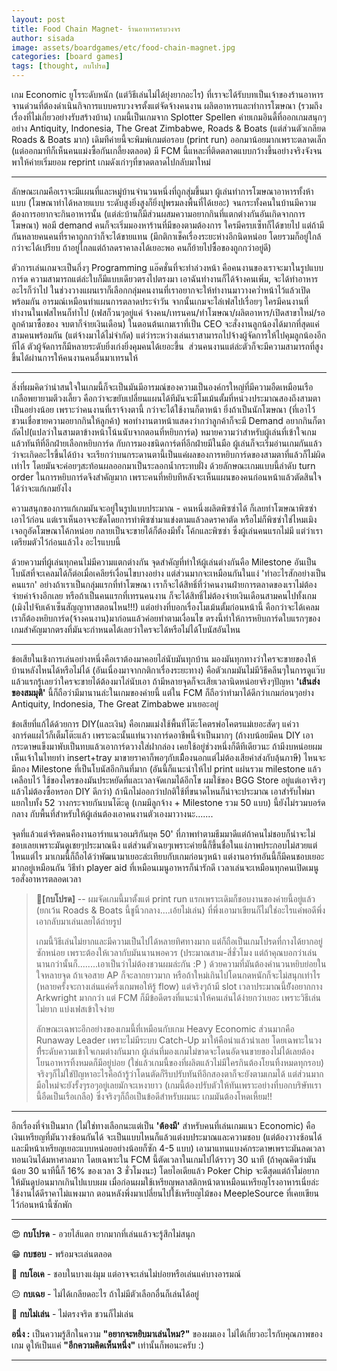```yaml
---
layout: post
title: Food Chain Magnet- ร้านอาหารครบวงจร
author: sisada
image: assets/boardgames/etc/food-chain-magnet.jpg
categories: [board games]
tags: [thought, กบโปรด]
---
```

เกม Economic ยูโรระดับหนัก (แต่วิธีเล่นไม่ได้ยุ่งยากอะไร) ที่เราจะได้รับบทเป็นเจ้าของร้านอาหารจานด่วนที่ต้องดำเนินกิจการแบบครบวงจรตั้งแต่จัดจ้างคนงาน ผลิตอาหารและทำการโฆษณา (รวมถึงเรื่องที่ไม่เกี่ยวอย่างรับสร้างบ้าน) เกมนี้เป็นเกมจาก Splotter Spellen ค่ายเกมอินดี้ที่ออกเกมสนุกๆอย่าง Antiquity, Indonesia, The Great Zimbabwe, Roads & Boats (แต่ส่วนตัวเกลียด Roads & Boats มาก) เดิมทีค่ายนี้จะพิมพ์เกมต่อรอบ (print run) ออกมาน้อยมากเพราะตลาดเล็ก (แต่ออกมาทีก็เห็นคนแม่งซื้อกันเกลี้ยงตลอด) มี FCM นี้แหละที่ติดตลาดแบบกว้างขึ้นอย่างจริงจังจนพาให้ค่ายเริ่มยอม reprint เกมดังเก่าๆที่ขาดตลาดไปกลับมาใหม่



---



ลักษณะเกมคือเราจะมีแผนที่และหมู่บ้านจำนวนหนึ่งที่ถูกสุ่มขึ้นมา ผู้เล่นทำการโฆษณาอาหารทั้งห้าแบบ (โฆษณาทำได้หลายแบบ ระดับสูงยิ่งสูงก็ยิ่งปูพรมลงพื้นที่ได้เยอะ) จนกระทั้งคนในบ้านมีความต้องการอยากจะกินอาหารนั้น (แต่ล่ะบ้านก็มีส่วนผสมความอยากกินที่แตกต่างกันอันเกิดจากการโฆษณา) พอมี demand คนก็จะเริ่มมองหาร้านที่มีของตามต้องการ ใครมีครบเซ็ทก็ได้ขายไป แต่ถ้ามีกันหลายคนคนที่ราคาถูกกว่าก็จะได้ขายแทน (มีกติกาเช็คเรื่องระยะห่างอีกนิดหน่อย โดยรวมก็อยู่ใกล้กว่าจะได้เปรียบ ถ้าอยู่ไกลแต่ถ้าลดราคาลงได้เยอะพอ คนก็ย้ายไปซื้อของถูกกว่าอยู่ดี)

ตัวการเล่นเกมจะเป็นกึ่งๆ Programming แอ๊คชั่นที่จะทำล่วงหน้า คือคนงานของเราจะมาในรูปแบบการ์ด ความสามารถแต่ล่ะใบก็มีแบบเดียวตรงไปตรงมา เอาฉันทำงานก็ได้จ้างคนเพิ่ม, จะได้ทำอาหาร อะไรก็ว่าไป ในช่วงวางแผนเราก็เลือกกลุ่มคนงานที่เราอยากจะให้ทำงานมาวางคว่ำหน้าไว้แล้วเปิดพร้อมกัน อารมณ์เหมือนทำแผนการตลาดประจำวัน จากนั้นเกมจะไล่เฟสไปเรื่อยๆ ใครมีคนงานที่ทำงานในเฟสไหนก็ทำไป (เฟสก็วนๆอยู่แค่ จ้างคน/เทรนคน/ทำโฆษณา/ผลิตอาหาร/เปิดสาขาใหม่/รอลูกค้ามาซื้อของ จบตาก็จ่ายเงินเดือน) ในตอนต้นเกมเราที่เป็น CEO จะสั่งงานลูกน้องได้มากที่สุดแค่สามคนพร้อมกัน (แต่จ้างมาได้ไม่จำกัด) แต่ว่าระหว่างเล่นเราสามารถไปจ้างผู้จัดการให้ไปคุมลูกน้องอีกทีได้ ตัวผู้จัดการก็มีหลายระดับยิ่งเก่งยิ่งคุมคนได้เยอะขึ้น  ส่วนคนงานแต่ล่ะตัวก็จะมีความสามารถที่สูงขึ้นได้ผ่านการให้คนงานคนอื่นมาเทรนให้



---



สิ่งที่ผมคิดว่าน่าสนใจในเกมนี้ก็จะเป็นมันมีอารมณ์ของความเป็นองค์กรใหญ่ที่มีความอืดเหมือนเรือเกลือพยายามตีวงเลี้ยว คือกว่าจะขยับเปลี่ยนแผนได้ทีมันจะมีโมเม้นตั้มที่หน่วงประมาณสองถึงสามตาเป็นอย่างน้อย เพราะว่าคนงานที่เราจ้างตานี้ กว่าจะได้ใช้งานก็ตาหน้า ยิ่งถ้าเป็นนักโฆษณา (ที่เอาไว้ชวนเชื่อขายความอยากกินให้ลูกค้า) พอทำงานตาหน้าแสดงว่ากว่าลูกค้าก็จะมี Demand อยากกินก็ตาถัดไป(แปลว่าในสามตาข้างหน้าโน้นนับจากตอนที่หยิบการ์ด) หมายความว่าสำหรับผู้เล่นที่เข้าใจเกมแล้วทันทีที่อีกฝ่ายเลือกหยิบการ์ด กับการมองชนิดการ์ดที่อีกฝ่ายมีในมือ ผู้เล่นก็จะเริ่มอ่านเกมกันแล้วว่าจะเกิดอะไรขึ้นได้บ้าง จะเรียกว่าบนกระดานตานี้เป็นแค่ผลของการหยิบการ์ดของสามตาที่แล้วก็ไม่ผิดเท่าไร โดยมันจะค่อยๆสะท้อนผลออกมาเป็นระลอกน้ำกระทบฝั่ง ด้วยลักษณะเกมแบบนี้ลำดับ turn order ในการหยิบการ์ดจึงสำคัญมาก เพราะคนที่หยิบทีหลังจะเห็นแผนของคนก่อนหน้าแล้วตัดสินใจได้ว่าจะแก้เกมยังไง

ความสนุกของการแก้เกมมันจะอยู่ในรูปแบบประมาณ - คนหนึ่งผลิตพิซซ่าได้ ก็เลยทำโฆษณาพิซซ่าเอาไว้ก่อน แต่เราเห็นอาจจะขัดโดยการทำพิซซ่ามาแข่งตามแล้วลดราคาตัด หรือไม่ก็พิซซ่าใช่ไหมเมิงเจอกูอัดโฆษณาโค้กหน่อย กลายเป็นจะขายได้ก็ต้องมีทั้ง โค้กและพิซซ่า ซึ่งผู้เล่นคนแรกไม่มี แต่ว่าเราเตรียมตัวไว้ก่อนแล้วไง อะไรแบบนี้

ด้วยความที่ผู้เล่นทุกคนไม่มีความแตกต่างกัน จุดสำคัญที่ทำให้ผู้เล่นต่างกันคือ Milestone อันเป็นโบนัสที่จะเคลมได้ก็ต่อเมื่อเคลียร์เงื่อนไขบางอย่าง แต่ส่วนมากจะเหมือนกันในแง่ 'ทำอะไรสักอย่างเป็นคนแรก' อย่างถ้าเราเป็นกลุ่มแรกที่ทำโฆษณา เราก็จะได้สิทธิ์ที่ว่าคนงานฝ่ายการตลาดของเราไม่ต้องจ่ายค่าจ้างอีกเลย หรือถ้าเป็นคนแรกที่เทรนคนงาน ก็จะได้สิทธิ์ไม่ต้องจ่ายเงินเดือนสามคนไปทั้งเกม (เมิงไปจับเค้าเซ็นสัญญาทาสตอนไหน!!!) แต่อย่างที่บอกเรื่องโมเม้นตั้มก่อนหน้านี้ คือกว่าจะได้เคลมเราก็ต้องหยิบการ์ด(จ้างคนงาน)มาก่อนแล้วค่อยทำตามเงื่อนไข ตรงนี้ทำให้การหยิบการ์ดใบแรกๆของเกมสำคัญมากตรงที่มันจะกำหนดได้เลยว่าใครจะได้หรือไม่ได้โบนัสอันไหน



---



ข้อเสียในเชิงการเล่นอย่างหนึ่งคือเราต้องมาคอยไล่นับมันทุกบ้าน มองมันทุกทางว่าใครจะขายของให้บ้านหลังไหนได้หรือไม่ได้ (อันเนื่องมาจากกติกาเรื่องระยะทาง) คือตัวเกมมันไม่มีวิธีคลีนๆในการดูแว๊บแล้วแรกรู้เลยว่าใครจะขายได้ต้องมาไล่นับเอา ถ้ามีหลายจุดก็จะเสียเวลานิดหน่อยจริงๆปัญหา **'เส้นส่งของสมมุติ'** นี้ก็ถือว่ามีมานานล่ะในเกมของค่ายนี้ แต่ใน FCM ก็ถือว่าทำมาได้ดีกว่าเกมก่อนๆอย่าง Antiquity, Indonesia, The Great Zimbabwe มาเยอะอยู่

ข้อเสียที่แก้ได้ด้วยการ DIY(และเงิน) คือเกมแม่งใช้พื้นที่โต๊ะโคตรพ่อโคตรแม่เยอะสัดๆ แค่วางการ์ดแผไว้ก็เต็มโต๊ะแล้ว เพราะฉะนั้นแท่นวางการ์ดอาชีพนี้จำเป็นมากๆ (ถ้างบน้อยมีคน DIY เอากระดาษแข็งมาพับเป็นทบแล้วเอาการ์ดวางใส่ฝากล่อง เคยใช้อยู่ช่วงหนึ่งก็ดีทีเดียวนะ ถ้ามีงบหน่อยผมเห็นเจ้าในไทยทำ insert+tray มาขายราคาก็พอๆกับเมืืองนอกแต่ไม่ต้องเสียค่าส่งกับลุ้นภาษี) ไหนจะมีกอง Milestone ที่เป็นโบนัสอีกกินที่มาก (อันนี้ก็แนะนำให้ไป print แผ่นรวม milestone แล้วเคลือบไว้ ใช้ของใครของมันประหยัดที่และเวลาจัดเกมได้อีกโข ผมใช้ของ BGG Store อยู่แต่เอาจริงๆแล้วไม่ต้องซื้อหรอก DIY ดีกว่า) ถ้านึกไม่ออกว่าปกติใช้ที่ขนาดไหนก็น่าจะประมาณ เอาสำรับไพ่มาแยกใบทั้ง 52 วางกระจายกันบนโต๊ะดู (เกมมีลูกจ้าง + Milestone รวม 50 แบบ) นี้ยังไม่รวมบอร์ดกลาง กับพื้นที่สำหรับให้ผู้เล่นต้องเอาคนงานตัวเองมาวางนะ.......

จุดที่แล้วแต่จริตคนคืองานอาร์ทแนวอเมริกันยุค 50' ที่ภาพทำตามธีมมาดีแต่ถ้าคนไม่ชอบก็น่าจะไม่ชอบเลยเพราะมันดูเชยๆประมาณนึง แต่ส่วนตัวเฉยๆเพราะค่ายนี้ก็ขึ้นชื่อในแง่ภาพประกอบไม่สวยแต่ไหนแต่ไร มาเกมนี้ก็ถือได้ว่าพัฒนามาเยอะล่ะเทียบกับเกมก่อนๆหน้า แต่งานอาร์ทอันนี้ก็มีคนชอบเยอะมากอยู่เหมือนกัน วิธีทำ player aid ที่เหมือนเมนูอาหารก็น่ารักดี เวลาเล่นจะเหมือนทุกคนเปิดเมนูรอสั่งอาหารตลอดเวลา

> 🐸**[กบโปรด]** -- ผมจัดเกมนี้มาตั้งแต่ print run แรกเพราะเดิมก็ชอบงานของค่ายนี้อยู่แล้ว (ยกเว้น Roads & Boats นี้ชูนิ้วกลาง....เอ้ยไม่เล่น) ที่พึ่งเอามาเขียนก็ไม่ใช่อะไรแค่พอดีพึ่งเอากลับมาเล่นเลยได้ถ่ายรูป
> 
> เกมนี้วิธีเล่นไม่ยากและมีความเป็นไปได้หลายทิศทางมาก แต่ก็ถือเป็นเกมโปรดที่กางได้ยากอยู่ซักหน่อย เพราะต้องให้เวลากับมันนานพอควร (ประมาณสาม-สี่ชั่วโมง แต่ถ้าคุณบอกว่าเล่นนานกว่านั้นก็........เอาเป็นว่าไม่ต้องชวนผมล่ะกัน :P ) ด้วยความที่มันต้องคำนวนหยิบย่อยในใจหลายจุด ถ้าเจอสาย AP ก็จะลากยาวมาก หรือถ้าใหม่เกินไปโดนกดหนักก็จะไม่สนุกเท่าไร (หลายครั้งจะกางเล่นแค่ครึ่งเกมพอให้รู้ flow) แต่จริงๆถ้ามี slot เวลาประมาณนี้ยัังอยากกาง Arkwright มากกว่า แต่ FCM ก็มีข้อดีตรงที่แนะนำให้คนเล่นได้ง่ายกว่าเยอะ เพราะวิธีเล่นไม่ยาก แบ่งเฟสเข้าใจง่าย
> 
> ลักษณะเฉพาะอีกอย่างของเกมนี้ที่เหมือนกับเกม Heavy Economic ส่วนมากคือ Runaway Leader เพราะไม่มีระบบ Catch-Up มาให้คือนำแล้วนำเลย โดยเฉพาะในวงที่ีระดับความเข้าใจเกมต่างกันมาก ผู้เล่นที่มองเกมไม่ขาดจะโดนอัดจนขายของไม่ได้เลยต้องโยนอาหารทิ้งหมดก็มีอยู่บ่อย (ใช่แล้วเกมนี้ของที่ผลิตแล้วไม่มีใครกินต้องโยนทิ้งหมดทุกรอบ) จริงๆก็ไม่ใช่ปัญหาอะไรคือถ้ารู้ว่าโดนตัดก็รีบปรับทันทีอีกสองตาก็จะยังตามเกมได้ แต่ส่วนมากมือใหม่จะยังรั้งๆรอๆอยู่เลยมักจะเหงายาว (เกมนี้ต้องปรับตัวให้ทันเพราะอย่างที่บอกบริษัทเรานี้อืดเป็นเรือเกลือ) ซึ่งจริงๆก็ถือเป็นข้อดีสำหรับผมนะ เกมมันต้องโหดเหี้ยม!!




---



อีกเรื่องที่จำเป็นมาก (ไม่ใช่ทางเลือกนะแต่เป็น **'ต้องมี'** สำหรับคนที่เล่นเกมแนว Economic) คือเงินเหรียญที่มันวางซ้อนกันได้ จะเป็นแบบไหนก็แล้วแต่งบประมาณและความชอบ (แต่ต้องวางซ้อนได้ และมีหน้าเหรียญเยอะแบบหน่อยอย่างน้อยก็ซัก 4-5 แบบ) เอามาแทนแบงค์กระดาษเพราะมันลดเวลาทอนเงินได้มหาศาลมาก โดยเฉพาะใน FCM นี้ตัดเวลาในเกมไปได้ราวๆ 30 นาที (ถ้าคุณคิดว่ามันน้อย 30 นาทีนี้ก็ 16% ของเวลา 3 ชั่วโมงนะ) โดยไอเดียแล้ว Poker Chip จะดีสุดแต่ถ้าไม่อยากให้มันดูบ่อนมากเกินไปแบบผม เมื่อก่อนผมใช้เหรียญพลาสติกหน้าตาเหมือนเหรียญโรงอาหารเนี่ยล่ะใช้งานได้ดีราคาไม่แพงมาก ตอนหลังพึ่งมาเปลี่ยนไปใช้เหรียญไม้ของ MeepleSource ที่เคยเขียนไว้ก่อนหน้านี้ซักพัก



---



😍 **กบโปรด** - อวยไส้แตก ยากมากที่เล่นแล้วจะรู้สึกไม่สนุก

😁 **กบชอบ** - พร้อมจะเล่นตลอด

🙂 **กบโอเค** - ชอบในบางแง่มุม แต่อาจจะเล่นไม่บ่อยหรือเล่นแค่บางอารมณ์

😐 **กบเฉย** - ไม่ได้เกลียดอะไร ถ้าไม่มีตัวเลือกอื่นก็เล่นได้อยู่

🖕 **กบไม่เล่น** - ไม่ตรงจริต ชวนก็ไม่เล่น

**อนึ่ง :** เป็นความรู้สึกในความ **"อยากจะหยิบมาเล่นไหม?"** ของผมเอง ไม่ได้เกี่ยวอะไรกับคุณภาพของเกม ดูให้เป็นแค่ **"อีกความคิดเห็นหนึ่ง"** เท่านั้นก็พอนะครับ :)



---

